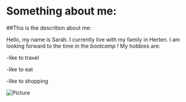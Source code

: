 # Something about me:

##This is the descrition about me: 

Hello, my name is Sarah. I currently live with my family in Herten. I am looking forward to the time in the *bootcamp* !
My hobbies are:

-like to travel

-like to eat

-like to shopping

![Picture](https://encrypted-tbn0.gstatic.com/images?q=tbn:ANd9GcTGEOamXTAI4W_85Up06KrFpUWWsXxsy3sW_UWjshvJ2A&s)
